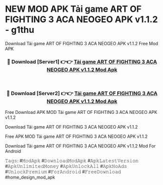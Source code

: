 # NEW MOD APK Tải game ART OF FIGHTING 3 ACA NEOGEO APK v1.1.2 - g1thu
Download Tải game ART OF FIGHTING 3 ACA NEOGEO APK v1.1.2 Free Mod APK

<div align="center">
<h3>🔴 Download [Server1] 👉👉 <a href="https://apk-comot.site?title=Tải_game_ART_OF_FIGHTING_3_ACA_NEOGEO_APK_v1.1.2">Tải game ART OF FIGHTING 3 ACA NEOGEO APK v1.1.2 Mod Apk</a></h3><br>

<h3>🔴 Download [Server2] 👉👉 <a href="https://apk-comot.site?title=Tải_game_ART_OF_FIGHTING_3_ACA_NEOGEO_APK_v1.1.2">Tải game ART OF FIGHTING 3 ACA NEOGEO APK v1.1.2 Mod Apk</a></h3>
</div>


Free Download APK MOD Tải game ART OF FIGHTING 3 ACA NEOGEO APK v1.1.2

Download Tải game ART OF FIGHTING 3 ACA NEOGEO APK v1.1.2 

Free APK MOD Tải game ART OF FIGHTING 3 ACA NEOGEO APK v1.1.2 

Download Tải game ART OF FIGHTING 3 ACA NEOGEO APK v1.1.2 Mod For Android

𝚃𝚊𝚐𝚜: #𝙼𝚘𝚍𝙰𝚙𝚔 #𝙳𝚘𝚠𝚗𝚕𝚘𝚊𝚍𝙼𝚘𝚍𝙰𝚙𝚔 #𝙰𝚙𝚔𝙻𝚊𝚝𝚎𝚜𝚝𝚅𝚎𝚛𝚜𝚒𝚘𝚗 #𝙰𝚙𝚔𝚄𝚗𝚕𝚒𝚖𝚒𝚝𝚎𝚍𝙼𝚘𝚗𝚎𝚢 #𝙰𝚙𝚔𝚄𝚗𝚕𝚘𝚌𝚔𝙰𝚕𝚕 #𝙰𝚙𝚔𝙽𝚘𝙰𝚍𝚜 #𝚄𝚗𝚕𝚘𝚌𝚔𝙿𝚛𝚎𝚖𝚒𝚞𝚖 #𝙵𝚘𝚛𝙰𝚗𝚍𝚛𝚘𝚒𝚍 #𝙵𝚛𝚎𝚎𝙳𝚘𝚠𝚗𝚕𝚘𝚊𝚍 #home_design_mod_apk